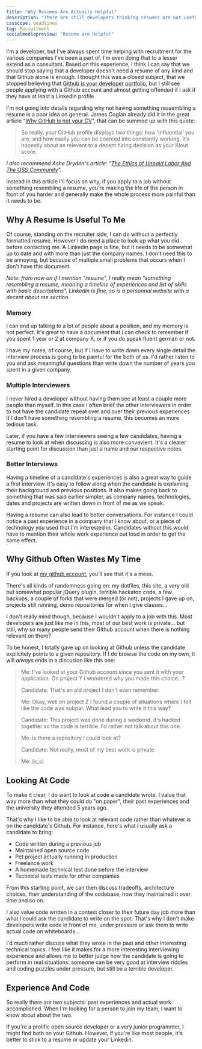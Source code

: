 ```yaml
---
title: "Why Resumes Are Actually Helpful"
description: "There are still developers thinking resumes are not useful, when really they can help simplifying the recruitment process and be generally very helpful for all parties involved."
cssscope: deadlines
tag: Recruitment
socialmediapreview: "Resume are Helpful"
---
```


I'm a developer, but I've always spent time helping with recruitment for the various companies I've been a part of. I'm even doing that to a lesser extend as a consultant. Based on this experience, I think I can say that we should stop saying that a developer doesn't need a resume of any kind and that Github alone is enough. I thought this was a closed subject, that we stopped believing that [Github is your developer portfolio][1], but I still see people applying with a Github account and almost getting offended if I ask if they have at least a Linkedin profile.

I'm not going into details regarding why not having something ressembling a resume is a poor idea on general. James Coglan already did it in the great article "[Why GitHub is not your CV][2]", that can be summed up with this quote:

> So really, your GitHub profile displays two things: how 'influential’ you are, and how easily you can be coerced into constantly working. It’s honestly about as relevant to a decent hiring decision as your Klout score.

_I also recommend Ashe Dryden's article: "[The Ethics of Unpaid Labor And The OSS Community][3]"._

Instead in this article I'll focus on why, if you apply to a job without something resembling a resume, you're making the life of the person in front of you harder and generally make the whole process more painful than it needs to be.


## Why A Resume Is Useful To Me

Of course, standing on the recruiter side, I can do without a perfectly formatted resume. However I do need a place to look up what you did before contacting me. A Linkedin page is fine, but it needs to be somewhat up to date and with more than just the company names. I don't need this to be annoying, but because of multiple small problems that occurs when I don't have this document.

_Note: from now on if I mention "resume", I really mean "something resembling a resume, meaning a timeline of experiences and list of skills with basic descriptions". Linkedin is fine, so is a personnal website with a decent about me section._

### Memory

I can end up talking to a lot of people about a position, and my memory is not perfect. It's great to have a document that I can check to remember if you spent 1 year or 2 at company X, or if you do speak fluent german or not.

I have my notes, of course, but if I have to write down every single detail the interview process is going to be painful for the both of us. I'd rather listen to you and ask meaningful questions than write down the number of years you spent in a given company.

### Multiple Interviewers

I never hired a developer without having them see at least a couple more people than myself. In this case I often brief the other interviewers in order to not have the candidate repeat over and over their previous experiences. If I don't have something resembling a resume, this becomes an more tedious task.

Later, if you have a few interviewers seeing a few candidates, having a resume to look at when discussing is also more convevient. It's a clearer starting point for discussion than just a name and our respective notes.

### Better Interviews

Having a timeline of a candidate's experiences is also a great way to guide a first interview. It's easy to follow along when the candidate is explaining their background and previous positions. It also makes going back to something that was said earlier simpler, as company names, technologies, dates and projects are written down in front of me as we speak.

Having a resume can also lead to better conversations. For instance I could notice a past experience in a company that I know about, or a piece of technology you used that I'm interested in. Candidates without this would have to mention their whole work experience out loud in order to get the same effect.

## Why Github Often Wastes My Time

If you look at [my github account][4], you'll see that it's a mess.

There's all kinds of randomness going on: my dotfiles, this site, a very old but somewhat popular jQuery plugin, terrible hackaton code, a few backups, a couple of forks that were merged (or not), projects I gave up on, projects still running, demo repositories for when I give classes...

I don't really mind though, because I wouldn't apply to a job with this. Most developers are just like me in this, most of our best work is private... but still, why so many people send their Github account when there is nothing relevant on there?

To be honest, I totally gave up on looking at Github unless the candidate explicitely points to a given repository. If I do browse the code on my own, it will _always_ ends in a discusion like this one:

> <span class='dpm'>Me</span>: I've looked at your Github account since you sent it with your application. On project Y I wondered why you made this choice...?
>
>  <span class='ddev'>Candidate</span>: That's an old project I don't even remember.
>
>  <span class='dpm'>Me</span>:  Okay, well on project Z I found a couple of situations where I felt like the code was subpar. What lead you to write it this way?
>
> <span class='ddev'>Candidate</span>: This project was done during a weekend, it's hacked together so the code is terrible. I'd rather not talk about this one.
>
>  <span class='dpm'>Me</span>: Is there a repository I could look at?
>
> <span class='ddev'>Candidate</span>: Not really, most of my best work is private.
>
>  <span class='dpm'>Me</span>:  (ಠ\_ಠ)

## Looking At Code

To make it clear, I do want to look at code a candidate wrote. I value that way more than what they could do "on paper", their past experiences and the university they attended 5 years ago.

That's why I like to be able to look at relevant code rather than whatever is on the candidate's Github. For instance, here's what I usually ask a candidate to bring:

- Code written during a previous job
- Maintained open source code
- Pet project actually running in production
- Freelance work
- A homemade technical test done before the interview
- Technical tests made for other companies

From this starting point, we can then discuss tradeoffs, architecture choices, their understanding of the codebase, how they maintained it over time and so on.

I also value code written in a context closer to their future day job more than what I could ask the candidate to write on the spot. That's why I don't make developers write code in front of me, under pressure or ask them to write actual code on whiteboards...

I'd much rather discuss what they wrote in the past and other interesting technical topics. I feel like it makes for a more interesting interviewing experience and allows me to better judge how the candidate is going to perform in real situations:  someone can be very good at interview riddles and coding puzzles under pressure, but still be a terrible developer.

## Experience And Code

So really there are two subjects: past experiences and actual work accomplished. When I'm looking for a person to join my team, I want to know about about the two.

If you're a prolific open source developer or a very junior programmer, I might find both on your Github. However, if you're like most people, it's better to stick to a resume or update your Linkedin.

[1]:	http://anti-pattern.com/github-is-your-resume-now
[2]:	https://blog.jcoglan.com/2013/11/15/why-github-is-not-your-cv/
[3]:	https://www.ashedryden.com/blog/the-ethics-of-unpaid-labor-and-the-oss-community
[4]:	https://github.com/marcgg?tab=repositories
